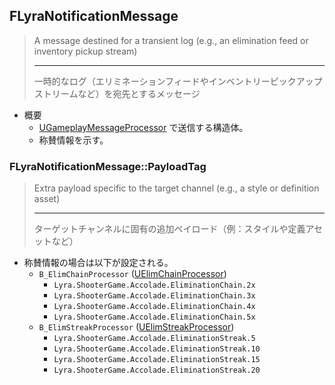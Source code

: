 ## FLyraNotificationMessage

> A message destined for a transient log (e.g., an elimination feed or inventory pickup stream)  
> 
> ----
> 一時的なログ（エリミネーションフィードやインベントリーピックアップストリームなど）を宛先とするメッセージ  

* 概要
	* [UGameplayMessageProcessor] で送信する構造体。
	* 称賛情報を示す。

### FLyraNotificationMessage::PayloadTag

> Extra payload specific to the target channel (e.g., a style or definition asset)  
> 
> ----
> ターゲットチャンネルに固有の追加ペイロード（例：スタイルや定義アセットなど）  

* 称賛情報の場合は以下が設定される。
	* `B_ElimChainProcessor` ([UElimChainProcessor])
		* `Lyra.ShooterGame.Accolade.EliminationChain.2x`
		* `Lyra.ShooterGame.Accolade.EliminationChain.3x`
		* `Lyra.ShooterGame.Accolade.EliminationChain.4x`
		* `Lyra.ShooterGame.Accolade.EliminationChain.5x`
	* `B_ElimStreakProcessor` ([UElimStreakProcessor])
		* `Lyra.ShooterGame.Accolade.EliminationStreak.5`
		* `Lyra.ShooterGame.Accolade.EliminationStreak.10`
		* `Lyra.ShooterGame.Accolade.EliminationStreak.15`
		* `Lyra.ShooterGame.Accolade.EliminationStreak.20`



<!--- ページ内のリンク --->

<!--- 自前の画像へのリンク --->

<!--- generated --->
[UElimChainProcessor]: ../../Lyra/GameplayMessageProcessor/UElimChainProcessor.md#uelimchainprocessor
[UElimStreakProcessor]: ../../Lyra/GameplayMessageProcessor/UElimStreakProcessor.md#uelimstreakprocessor
[UGameplayMessageProcessor]: ../../Lyra/GameplayMessageProcessor/UGameplayMessageProcessor.md#ugameplaymessageprocessor
